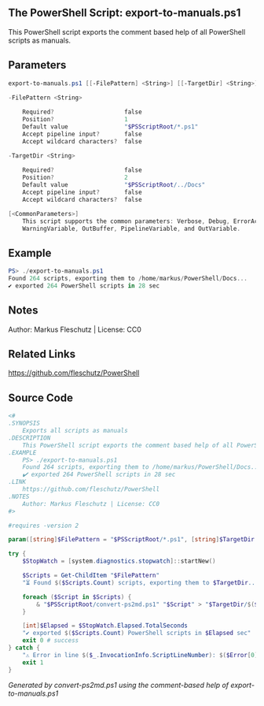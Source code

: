 ## The PowerShell Script: export-to-manuals.ps1

This PowerShell script exports the comment based help of all PowerShell scripts as manuals.

## Parameters
```powershell
export-to-manuals.ps1 [[-FilePattern] <String>] [[-TargetDir] <String>] [<CommonParameters>]

-FilePattern <String>
    
    Required?                    false
    Position?                    1
    Default value                "$PSScriptRoot/*.ps1"
    Accept pipeline input?       false
    Accept wildcard characters?  false

-TargetDir <String>
    
    Required?                    false
    Position?                    2
    Default value                "$PSScriptRoot/../Docs"
    Accept pipeline input?       false
    Accept wildcard characters?  false

[<CommonParameters>]
    This script supports the common parameters: Verbose, Debug, ErrorAction, ErrorVariable, WarningAction, 
    WarningVariable, OutBuffer, PipelineVariable, and OutVariable.
```

## Example
```powershell
PS> ./export-to-manuals.ps1
Found 264 scripts, exporting them to /home/markus/PowerShell/Docs...
✔️ exported 264 PowerShell scripts in 28 sec

```

## Notes
Author: Markus Fleschutz | License: CC0

## Related Links
https://github.com/fleschutz/PowerShell

## Source Code
```powershell
<#
.SYNOPSIS
	Exports all scripts as manuals
.DESCRIPTION
	This PowerShell script exports the comment based help of all PowerShell scripts as manuals.
.EXAMPLE
	PS> ./export-to-manuals.ps1
	Found 264 scripts, exporting them to /home/markus/PowerShell/Docs...
	✔️ exported 264 PowerShell scripts in 28 sec
.LINK
	https://github.com/fleschutz/PowerShell
.NOTES
	Author: Markus Fleschutz | License: CC0
#>

#requires -version 2

param([string]$FilePattern = "$PSScriptRoot/*.ps1", [string]$TargetDir = "$PSScriptRoot/../Docs")

try {
	$StopWatch = [system.diagnostics.stopwatch]::startNew()

	$Scripts = Get-ChildItem "$FilePattern"
	"⏳ Found $($Scripts.Count) scripts, exporting them to $TargetDir..."

	foreach ($Script in $Scripts) {
		& "$PSScriptRoot/convert-ps2md.ps1" "$Script" > "$TargetDir/$($Script.BaseName).md"
	}

	[int]$Elapsed = $StopWatch.Elapsed.TotalSeconds
	"✔️ exported $($Scripts.Count) PowerShell scripts in $Elapsed sec"
	exit 0 # success
} catch {
	"⚠️ Error in line $($_.InvocationInfo.ScriptLineNumber): $($Error[0])"
	exit 1
}
```

*Generated by convert-ps2md.ps1 using the comment-based help of export-to-manuals.ps1*
